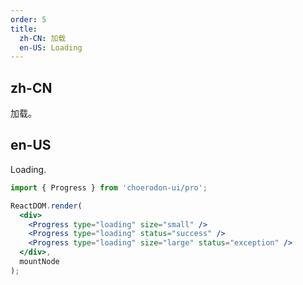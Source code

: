 ```yaml
---
order: 5
title:
  zh-CN: 加载
  en-US: Loading
---
```


## zh-CN

加载。


## en-US

Loading.


````jsx
import { Progress } from 'choerodon-ui/pro';

ReactDOM.render(
  <div>
    <Progress type="loading" size="small" />
    <Progress type="loading" status="success" />
    <Progress type="loading" size="large" status="exception" />
  </div>,
  mountNode
);

````
